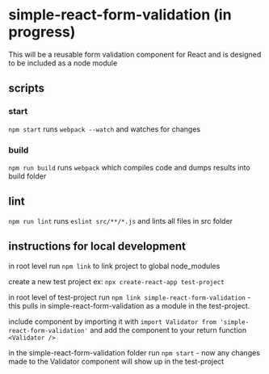 # simple-react-form-validation (in progress)
This will be a reusable form validation component for React and is designed to be included as a node module

## scripts

### start

```npm start```
runs ```webpack --watch``` and watches for changes

### build

```npm run build```
runs ```webpack``` which compiles code and dumps results into build folder


## lint
```npm run lint```
runs ```eslint src/**/*.js``` and lints all files in src folder


## instructions for local development
in root level run ```npm link``` to link project to global node_modules

create a new test project ex: ```npx create-react-app test-project``` 

in root level of test-project run ```npm link simple-react-form-validation``` - this pulls in simple-react-form-validation as a module in the test-project.  

include component by importing it with ```import Validator from 'simple-react-form-validation'```
and add the component to your return function ```<Validator />```

in the simple-react-form-validation folder run ```npm start``` - now any changes made to the Validator component will show up in the test-project
